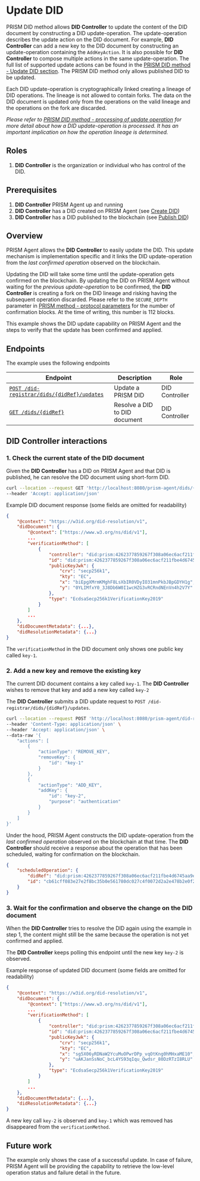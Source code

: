 # Update DID

PRISM DID method allows **DID Controller** to update the content of the DID document by constructing a DID update-operation.
The update-operation describes the update action on the DID document.
For example, **DID Controller** can add a new key to the DID document by constructing an update-operation containing the `AddKeyAction`.
It is also possible for **DID Controller** to compose multiple actions in the same update-operation.
The full list of supported update actions can be found in the [PRISM DID method - Update DID section](https://github.com/input-output-hk/prism-did-method-spec/blob/main/w3c-spec/PRISM-method.md#update-did).
The PRISM DID method only allows published DID to be updated.

Each DID update-operation is cryptographically linked creating a lineage of DID operations.
The lineage is not allowed to contain forks.
The data on the DID document is updated only from the operations on the valid lineage and the operations on the fork are discarded.

*Please refer to [PRISM DID method - processing of update operation](https://github.com/input-output-hk/prism-did-method-spec/blob/main/w3c-spec/PRISM-method.md#processing-of-updatedidoperations) for more detail about how a DID update-operation is processed.*
*It has an important implication on how the operation lineage is determined.*

## Roles

1. **DID Controller** is the organization or individual who has control of the DID.

## Prerequisites

1. **DID Controller** PRISM Agent up and running
2. **DID Controller** has a DID created on PRISM Agent (see [Create DID](./create.md))
3. **DID Controller** has a DID published to the blockchain (see [Publish DID](./publish.md))

## Overview

PRISM Agent allows the **DID Controller** to easily update the DID.
This update mechanism is implementation specific and it links the DID update-operation from the *last confirmed operation* observed on the blockchain.

Updating the DID will take some time until the update-operation gets confirmed on the blockchain.
By updating the DID on PRISM Agent without waiting for the *previous update-operation* to be confirmed, the **DID Controller** is creating a fork on the DID lineage and risking having the subsequent operation discarded.
Please refer to the `SECURE_DEPTH` parameter in [PRISM method - protocol parameters](https://github.com/input-output-hk/prism-did-method-spec/blob/main/w3c-spec/PRISM-method.md#versioning-and-protocol-parameters) for the number of confirmation blocks.
At the time of writing, this number is 112 blocks.

This example shows the DID update capability on PRISM Agent and the steps to verify that the update has been confirmed and applied.

## Endpoints

The example uses the following endpoints

| Endpoint                                                                                                | Description                   | Role           |
|---------------------------------------------------------------------------------------------------------|-------------------------------|----------------|
| [`POST /did-registrar/dids/{didRef}/updates`](/agent-api/#tag/DID-Registrar/operation/updateManagedDid) | Update a PRISM DID            | DID Controller |
| [`GET /dids/{didRef}`](/agent-api/#tag/DID/operation/getDid)                                            | Resolve a DID to DID document | DID Controller |

## DID Controller interactions

### 1. Check the current state of the DID document

Given the **DID Controller** has a DID on PRISM Agent and that DID is published, he can resolve the DID document using short-form DID.

```bash
curl --location --request GET 'http://localhost:8080/prism-agent/dids/{didRef}' \
--header 'Accept: application/json'
```

Example DID document response (some fields are omitted for readability)

```json
{
    "@context": "https://w3id.org/did-resolution/v1",
    "didDocument": {
        "@context": ["https://www.w3.org/ns/did/v1"],
        ...
        "verificationMethod": [
            {
                "controller": "did:prism:4262377859267f308a06ec6acf211fbe4d6745aa9e637e04548771169616fb86",
                "id": "did:prism:4262377859267f308a06ec6acf211fbe4d6745aa9e637e04548771169616fb86#key-1",
                "publicKeyJwk": {
                    "crv": "secp256k1",
                    "kty": "EC",
                    "x": "biEpgXMrmKMghF8LsXbIR0VDyIO31mnPkbJBpGDYH1g",
                    "y": "0YLIMfxY0_3J8Db6W0I1wcHZG3vRCRndNEnVn4h2V7Y"
                },
                "type": "EcdsaSecp256k1VerificationKey2019"
            }
        ]
        ...
    },
    "didDocumentMetadata": {...},
    "didResolutionMetadata": {...}
}
```
The `verificationMethod` in the DID document only shows one public key called `key-1`.

### 2. Add a new key and remove the existing key

The current DID document contains a key called `key-1`.
The **DID Controller** wishes to remove that key and add a new key called `key-2`

The **DID Controller** submits a DID update request to `POST /did-registrar/dids/{didRef}/updates`.

```bash
curl --location --request POST 'http://localhost:8080/prism-agent/did-registrar/dids/did:prism:4262377859267f308a06ec6acf211fbe4d6745aa9e637e04548771169616fb86/updates' \
--header 'Content-Type: application/json' \
--header 'Accept: application/json' \
--data-raw '{
    "actions": [
        {
            "actionType": "REMOVE_KEY",
            "removeKey": {
                "id": "key-1"
            }
        },
        {
            "actionType": "ADD_KEY",
            "addKey": {
                "id": "key-2",
                "purpose": "authentication"
            }
        }
    ]
}'
```
Under the hood, PRISM Agent constructs the DID update-operation from the *last confirmed operation* observed on the blockchain at that time.
The **DID Controller** should receive a response about the operation that has been scheduled, waiting for confirmation on the blockchain.


```json
{
    "scheduledOperation": {
        "didRef": "did:prism:4262377859267f308a06ec6acf211fbe4d6745aa9e637e04548771169616fb86",
        "id": "cb61cff083e27e2f8bc35b0e561780dc027c4f0072d2a2e478b2e0f26e3783b0"
    }
}
```

### 3. Wait for the confirmation and observe the change on the DID document

When the **DID Controller** tries to resolve the DID again using the example in step 1,
the content might still be the same because the operation is not yet confirmed and applied.

The **DID Controller** keeps polling this endpoint until the new key `key-2` is observed.

Example response of updated DID document (some fields are omitted for readability)

```json
{
    "@context": "https://w3id.org/did-resolution/v1",
    "didDocument": {
        "@context": ["https://www.w3.org/ns/did/v1"],
        ...
        "verificationMethod": [
            {
                "controller": "did:prism:4262377859267f308a06ec6acf211fbe4d6745aa9e637e04548771169616fb86",
                "id": "did:prism:4262377859267f308a06ec6acf211fbe4d6745aa9e637e04548771169616fb86#key-2",
                "publicKeyJwk": {
                    "crv": "secp256k1",
                    "kty": "EC",
                    "x": "sg5X06yRDNaW2YcuMuOPwrDPp_vqOtKng0hMHxaME10",
                    "y": "uAKJanSsNoC_bcL4YS93qIqu_Qwdsr_80DzRTzI8RLU"
                },
                "type": "EcdsaSecp256k1VerificationKey2019"
            }
        ]
        ...
    },
    "didDocumentMetadata": {...},
    "didResolutionMetadata": {...}
}
```

A new key call `key-2` is observed and `key-1` which was removed has disappeared from the `verificationMethod`.

## Future work

The example only shows the case of a successful update.
In case of failure, PRISM Agent will be providing the capability to retrieve the low-level operation status and failure detail in the future.
